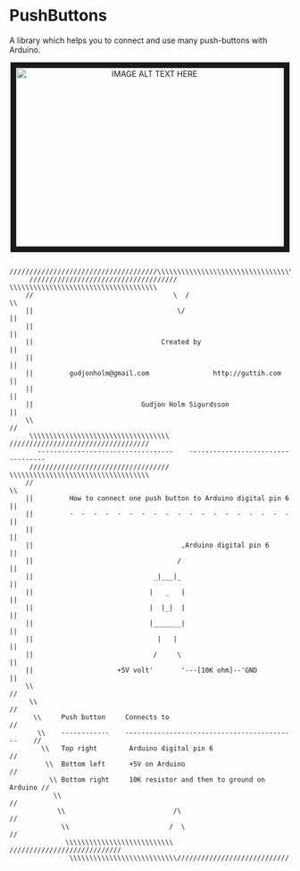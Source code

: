 PushButtons
===========
A library which helps you to connect and use many push-buttons with Arduino.

<p align="center">
<a href="http://www.youtube.com/watch?feature=player_embedded&v=EDUDoRcx998
" target="_blank"><img src="http://img.youtube.com/vi/EDUDoRcx998/0.jpg" 
alt="IMAGE ALT TEXT HERE" width="480" height="320" border="10" /></a>
</p>

          /////////////////////////////////////\\\\\\\\\\\\\\\\\\\\\\\\\\\\\\\\\\\\\
         /////////////////////////////////////  \\\\\\\\\\\\\\\\\\\\\\\\\\\\\\\\\\\\\
        //                                   \  /                                   \\
        ||                                    \/                                    ||
        ||                                                                          ||
        ||                                Created by                                ||
        ||                                                                          || 
        ||         gudjonholm@gmail.com                http://guttih.com            || 
        ||                                                                          || 
        ||                           Gudjon Holm Sigurdsson                         || 
        \\                                                                          //
         \\\\\\\\\\\\\\\\\\\\\\\\\\\\\\\\\\\      ///////////////////////////////////
           ----------------------------------    ----------------------------------
         ///////////////////////////////////      \\\\\\\\\\\\\\\\\\\\\\\\\\\\\\\\\\\
        //                                                                          \\
        ||         How to connect one push button to Arduino digital pin 6          ||
        ||         -  -  -  -  -  -  -  -  -  -  -  -  -  -  -  -  -  -  -          ||
        ||                                                                          ||
        ||                                     ,Arduino digital pin 6               ||
        ||                                    /                                     ||
        ||                              _|___|_                                     ||
        ||                             |   _   |                                    ||
        ||                             |  |_|  |                                    ||
        ||                             |_______|                                    ||
        ||                               |   |                                      ||
        ||                              /     \                                     ||
        ||                     +5V volt'       '---[10K ohm]--'GND                  ||
        \\                                                                         //
         \\                                                                       //
          \\     Push button     Connects to                                     //
           \\    ------------    -------------------------------------------    //
            \\   Top right        Arduino digital pin 6                        //
             \\  Bottom left      +5V on Arduino                              //
              \\ Bottom right     10K resistor and then to ground on Arduino //
               \\                                                           //
                \\                           /\                            //              
                 \\                         /  \                          //
                  \\\\\\\\\\\\\\\\\\\\\\\\\\\  ////////////////////////////
                   \\\\\\\\\\\\\\\\\\\\\\\\\\\////////////////////////////
                   
